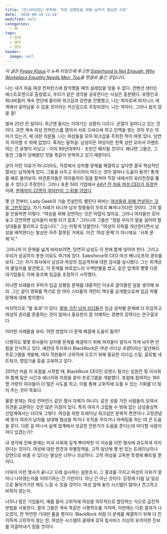 ```yaml
---
title: '언니부대로는 부족해: 직장 성평등을 위해 남자가 필요한 이유'
date: '2016-08-19 11:14'
modified: null
categories:
  - 長
tags:
  - 번역
  - 영어
  - 젠더
header:
  image: null
---
```


*이 글은 [Peggy Klaus](http://www.peggyklaus.com/)가 뉴욕 타임즈에 투고한 [Sisterhood Is Not Enough: Why Workplace Equality Needs Men, Too](http://www.nytimes.com/2016/08/14/jobs/sisterhood-is-not-enough-why-workplace-equality-needs-men-too.html?_r=0)을 한글로 옮긴 것입니다.*

나는 내가 처음 여성 컨퍼런스에 참석했을 때의 설레임을 잊을 수 없다. 컨벤션 센터는 에스트로겐으로 출렁였고, 우리가 같은 생각을 공유한다는 사실은 흥분됐다. 유명인과 워너비들이 계속 연단에 올라와 워크샵과 강연을 진행했고, 나는 여자로써 비지니스 세계에서 살아남을 수 있을 것이라는 자신감으로 무장되었다. 나는 여자다. 그러나 쉽지 않을 걸!

벌써 25년 전 일이다. 최근엔 들리는 이야기는 상황이 다르다. 균열이 일어나고 있는 것이다. 과연 계속 여성 컨퍼런스를 열어서 서로 으쌰으쌰 하고 인맥을 쌓는 것이 무슨 의미가 있는가, 에 대한 의문들. 나는 여성들을 모아 워크샵을 주최한 적이 여럿 있다. 당연히 의아할 수 밖에 없었다. 혹자는 말하길: 남성이든 여성이든 한쪽 성만 모아서 이벤트 여는 건 유행이 지났고 - 이미 90년대부터 - 조만간 폐지될 것이다. 왜냐면 그들은, 그 동안 그들이 당해왔던 짓을 똑같이 반복하고 있기 때문이다.

굳이 이런 이유가 아니더라도, 직장에서 성차별 문제를 해결하고 싶다면 결국 핵심적인 열쇠는 남자에게 있다. 그들을 놔두고 우리끼리 떠드는 것이 얼마나 도움이 될까? 통계를 예로 들어보자. 비관론자들은 여자들끼리 힘을 합쳐야 직장 내에서의 유리천장을 뚫을 수 있다고 주장한다. 그러나 포춘 500 기업에서 [44년 전 처음 여성 CEO가 등장](http://www.biography.com/news/first-female-ceos-in-history)한 이래, [현재까지 22명의 여자만이 그 뒤를 이었다](http://www.catalyst.org/knowledge/women-ceos-sp-500).

몇 년 전부터, Lady Geek의 기술 컨설턴트 벨린다 파머는 [여성들을 위해 연설하는 것을 그만두었다](https://www.theguardian.com/women-in-leadership/2013/jul/03/why-i-wont-speak-at-women-only-events). 자기 차례가 되니까 남자 청중들이 우르르 빠져나가더란 것이다. 그의 말을 인용하면 이렇다. "여성을 위해 강연하는 것은 어렵지 않아요. 그러나 여자들만 모아놓고 강연하면 남자들이 바뀔 리가 없죠." 그러니까 그들은 "정말 우리가 말을 걸어야 할 상대들을 멀리하고 있습니다." 그는 이렇게 덧붙인다: "여성의 지위를 개선한다면서 남성을 배척한다는 발상은 아주 잘못된 거에요. 이건 '여성 문제'가 아니에요. '사회 문제'지."

그러니까 이 문제를 넓게 바라보려면, 당연히 남성도 이 판에 함께 넣어야 한다. 그리고 우리가 성공하지 못한 이유도 여기에 있다. Salesforce의 CEO 마크 베니오프의 경우를 보자. 그는 자기 회사에서 남성과 여성의 임금격차에 대한 감사를 실시했다. 그는 회계상의 불일치를 발견했고, 이 문제를 바로잡느라 수백만불을 썼고, 같은 업계의 몇몇 다른 대기업들도 이에 동조해 임금을 조정하기 시작했다.

아니면 브래들리 쿠퍼가 임금 성평등 문제를 대중적인 이슈로 끌어올린 일을 생각해 보라. 그는 같이 영화를 찍기로 한 여자 스타들의 개런티 액수를 공개함으로써 임금 차별 문제에 대해 항의했다.

마지막으로 "딸 효과"가 있다. [딸을 가진 남자 리더들](http://www.fastcompany.com/3032432/strong-female-lead/why-men-with-daughters-may-be-the-key-to-closing-the-gender-wage-gap)은 임금 성차별 문제에 더 민감하고 여성의 권리를 존중하는 것이 얼마나 중요한지 잘 이해하는 경향이 강하다는 연구결과다.

이러한 사례들을 보라. 어떤 방법이 더 문제 해결에 도움이 될까?

다행히도 몇몇 회사들이 성차별 문제를 해결하기 위해 여자들이 알아서 하게 놔두면 안됨을 인식하고 있다. 예컨대 투자회사 BlackRock은 *여성 리더십 포럼*이라는 일년짜리 프로그램을 개발해, 여자 직원들이 고위직에 오르기 위해 필요한 리더십 스킬, 글로벌 네트워크, 영업기술 등을 교육하고 있다.

2011년 처음 이 포럼을 시작할 때, BlackRock CEO인 로렌스 핑크는 임원진 및 이사회와 함께 많은 시간과 에너지와 자원을 쏟아 프로그램을 개발했다. 포럼에 참여하는 160명 가량의 여자들이 더 많은 시도를 하고, 이를 통해 고위직에 오를 수 있는 기회를 더 많이 주는 것이 목표다.

물론 문제는 여성 컨퍼런스 같은 행사 자체가 아니다. 같은 성을 가진 사람들이 모여서 의견을 교환하는 것은 많은 이점이 있다. 특히 여자가 고립될 수 밖에 없는 남성중심적 산업계에서는 더더욱 그렇다. 여성을 위한 트레이닝 워크샵은 문화적 편견이나 고정관념에 맞서 여자가 남자를 상대해 협상을 하거나 조직을 꾸리거나 마케팅을 하는 데 큰 도움을 준다. 다른 걸 떠나서 실제 업계에서 성공한 전문가가 도움을 준다는데 마다할 사람이 어디 있겠는가?

내 생각에 진짜 문제는 미국 사회에 깊게 뿌리박힌 이 이슈를 이런 행사에 과도하게 의지한다는 것이다. 여성에 대한 편견과 차별정책을, 고작 일년에 몇 번 있는 트레이닝이나 강연으로 바꿀 수 있다는 발상은 너무나 괴상하다. 고작 여성을 고독한 투쟁에 빠트릴 뿐이다.

더욱이 이런 행사가 끝나고 으레 실시하는 설문조사, 그 결과를 가지고 여성의 지위가 얼마나 나아졌는지를 이야기하는 건 기만이다. 아닌 건 아닌 것이다. 당장에 다음 날 일상으로 돌아가기만 해도 느낄 수 있을 것이다. 여성 앞에 놓인 시스템이 얼마나 견고하고 바뀌지 않는지.

너무나 많은 기업들이, 예를 들어 고위직에 여성을 의무적으로 할당하는 식으로 급진적 방법을 사용한다. 결국 그들은 계속 똑같은 시행착오를 거치며, 이번에는 다른 결과가 나오겠지, 란 막연한 기대만 품을 뿐이다. BlackRock 처럼 더 문제를 해결하기 위해 더 진지하게 고민하지 않는 한, 여성은 시스템의 굴레에 갖혀 립서비스 이상의 유의미한 진보를 이끌어내기 힘들 것이다.
